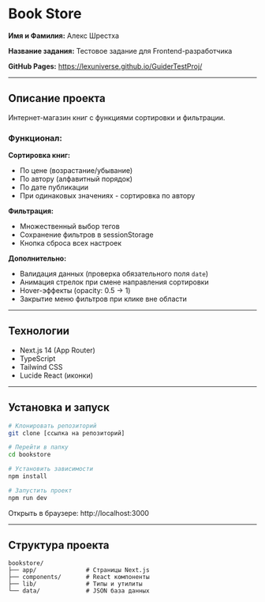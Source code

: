 # Book Store

**Имя и Фамилия:** Алекс Шрестха

**Название задания:** Тестовое задание для Frontend-разработчика

**GitHub Pages:** https://lexuniverse.github.io/GuiderTestProj/

---

## Описание проекта

Интернет-магазин книг с функциями сортировки и фильтрации.

### Функционал:

 **Сортировка книг:**
- По цене (возрастание/убывание)
- По автору (алфавитный порядок)
- По дате публикации
- При одинаковых значениях - сортировка по автору

 **Фильтрация:**
- Множественный выбор тегов
- Сохранение фильтров в sessionStorage
- Кнопка сброса всех настроек

 **Дополнительно:**
- Валидация данных (проверка обязательного поля `date`)
- Анимация стрелок при смене направления сортировки
- Hover-эффекты (opacity: 0.5 → 1)
- Закрытие меню фильтров при клике вне области

---

## Технологии

- Next.js 14 (App Router)
- TypeScript
- Tailwind CSS
- Lucide React (иконки)

---

## Установка и запуск

```bash
# Клонировать репозиторий
git clone [ссылка на репозиторий]

# Перейти в папку
cd bookstore

# Установить зависимости
npm install

# Запустить проект
npm run dev
```

Открыть в браузере: http://localhost:3000

---

## Структура проекта

```
bookstore/
├── app/              # Страницы Next.js
├── components/       # React компоненты
├── lib/              # Типы и утилиты
└── data/             # JSON база данных
```

